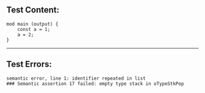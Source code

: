 
Test Content: 
-------------------------
```
mod main (output) { 
    const a = 1;
    a = 2;
}
```
------------------------

Test Errors:
-------------------------
```
semantic error, line 1: identifier repeated in list
### Semantic assertion 17 failed: empty type stack in oTypeStkPop
```
